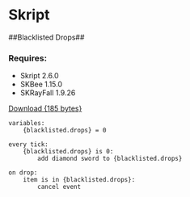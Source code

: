# Skript #

##Blacklisted Drops##

### Requires: ###
- Skript 2.6.0
- SKBee 1.15.0
- SKRayFall 1.9.26

[Download {185 bytes}](https://docs.google.com/download?test)
```
variables:
	{blacklisted.drops} = 0

every tick:
	{blacklisted.drops} is 0:
		add diamond sword to {blacklisted.drops}

on drop:
	item is in {blacklisted.drops}:
		cancel event
```
